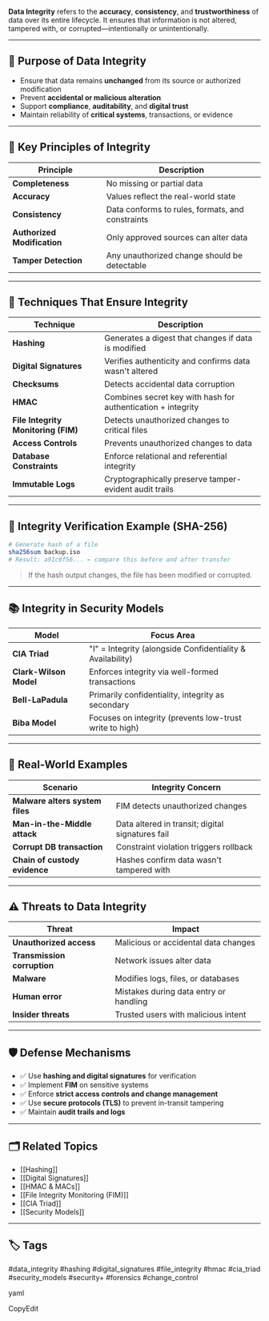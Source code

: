 **Data Integrity** refers to the **accuracy**, **consistency**, and **trustworthiness** of data over its entire lifecycle. It ensures that information is not altered, tampered with, or corrupted—intentionally or unintentionally.

---

## 🎯 Purpose of Data Integrity

- Ensure that data remains **unchanged** from its source or authorized modification
- Prevent **accidental or malicious alteration**
- Support **compliance**, **auditability**, and **digital trust**
- Maintain reliability of **critical systems**, transactions, or evidence

---

## 🧩 Key Principles of Integrity

| Principle                 | Description                                                       |
|---------------------------|-------------------------------------------------------------------|
| **Completeness**          | No missing or partial data                                        |
| **Accuracy**              | Values reflect the real-world state                              |
| **Consistency**           | Data conforms to rules, formats, and constraints                 |
| **Authorized Modification** | Only approved sources can alter data                            |
| **Tamper Detection**      | Any unauthorized change should be detectable                     |

---

## 🔐 Techniques That Ensure Integrity

| Technique                | Description                                                   |
|--------------------------|---------------------------------------------------------------|
| **Hashing**              | Generates a digest that changes if data is modified           |
| **Digital Signatures**   | Verifies authenticity and confirms data wasn't altered        |
| **Checksums**            | Detects accidental data corruption                            |
| **HMAC**                 | Combines secret key with hash for authentication + integrity  |
| **File Integrity Monitoring (FIM)** | Detects unauthorized changes to critical files     |
| **Access Controls**      | Prevents unauthorized changes to data                         |
| **Database Constraints** | Enforce relational and referential integrity                  |
| **Immutable Logs**       | Cryptographically preserve tamper-evident audit trails        |

---

## 🧪 Integrity Verification Example (SHA-256)

```bash
# Generate hash of a file
sha256sum backup.iso
# Result: a91c6f56... ← compare this before and after transfer
```

> If the hash output changes, the file has been modified or corrupted.

---

## 📚 Integrity in Security Models

|Model|Focus Area|
|---|---|
|**CIA Triad**|"I" = Integrity (alongside Confidentiality & Availability)|
|**Clark-Wilson Model**|Enforces integrity via well-formed transactions|
|**Bell-LaPadula**|Primarily confidentiality, integrity as secondary|
|**Biba Model**|Focuses on integrity (prevents low-trust write to high)|

---

## 🧠 Real-World Examples

|Scenario|Integrity Concern|
|---|---|
|**Malware alters system files**|FIM detects unauthorized changes|
|**Man-in-the-Middle attack**|Data altered in transit; digital signatures fail|
|**Corrupt DB transaction**|Constraint violation triggers rollback|
|**Chain of custody evidence**|Hashes confirm data wasn't tampered with|

---

## ⚠️ Threats to Data Integrity

|Threat|Impact|
|---|---|
|**Unauthorized access**|Malicious or accidental data changes|
|**Transmission corruption**|Network issues alter data|
|**Malware**|Modifies logs, files, or databases|
|**Human error**|Mistakes during data entry or handling|
|**Insider threats**|Trusted users with malicious intent|

---

## 🛡️ Defense Mechanisms

- ✅ Use **hashing and digital signatures** for verification
- ✅ Implement **FIM** on sensitive systems
- ✅ Enforce **strict access controls and change management**
- ✅ Use **secure protocols (TLS)** to prevent in-transit tampering
- ✅ Maintain **audit trails and logs**

---

## 🗂 Related Topics

- [[Hashing]]
- [[Digital Signatures]]
- [[HMAC & MACs]]
- [[File Integrity Monitoring (FIM)]]
- [[CIA Triad]]
- [[Security Models]]

---

## 🏷 Tags

#data_integrity #hashing #digital_signatures #file_integrity #hmac #cia_triad #security_models #security+ #forensics #change_control

yaml

CopyEdit